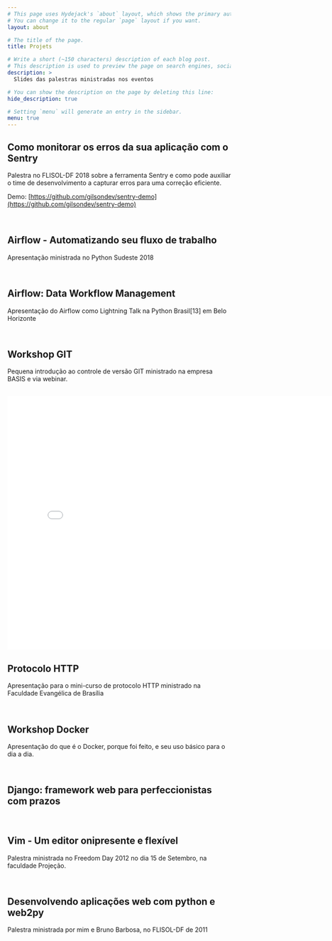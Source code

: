 ```yaml
---
# This page uses Hydejack's `about` layout, which shows the primary author's picture and about text at the top.
# You can change it to the regular `page` layout if you want.
layout: about

# The title of the page.
title: Projets

# Write a short (~150 characters) description of each blog post.
# This description is used to preview the page on search engines, social media, etc.
description: >
  Slides das palestras ministradas nos eventos

# You can show the description on the page by deleting this line:
hide_description: true

# Setting `menu` will generate an entry in the sidebar.
menu: true
---
```


## Como monitorar os erros da sua aplicação com o Sentry

Palestra no FLISOL-DF 2018 sobre a ferramenta Sentry e como pode auxiliar o time de desenvolvimento a capturar erros para uma correção eficiente.

Demo: [https://github.com/gilsondev/sentry-demo](https://github.com/gilsondev/sentry-demo)

<br />
<script async class="speakerdeck-embed" data-id="0d5e9e25103149359c4a27af4d7eed84" data-ratio="1.33333333333333" src="//speakerdeck.com/assets/embed.js"></script>

## Airflow - Automatizando seu fluxo de trabalho

Apresentação ministrada no Python Sudeste 2018

<br/>
<script async class="speakerdeck-embed" data-id="1cb9abb0756b400d954aa4e7aaf60455" data-ratio="1.77725118483412" src="//speakerdeck.com/assets/embed.js"></script>

## Airflow: Data Workflow Management

Apresentação do Airflow como Lightning Talk na Python Brasil[13] em Belo Horizonte

<br/>
<script async class="speakerdeck-embed" data-id="b89fc0165f9c469e96eb8e5b98218605" data-ratio="1.37081659973226" src="//speakerdeck.com/assets/embed.js"></script>

## Workshop GIT

Pequena introdução ao controle de versão GIT ministrado na empresa BASIS e via webinar.

<br/>
<iframe src="//slides.com/gilsondev/git/embed?style=light" width="782" height="570" scrolling="no" frameborder="0" webkitallowfullscreen mozallowfullscreen allowfullscreen></iframe>

## Protocolo HTTP

Apresentação para o mini-curso de protocolo HTTP ministrado na Faculdade Evangélica de Brasília

<br/>
<script async class="speakerdeck-embed" data-id="dcfbb3418e3c4261b0787b9c42d4c228" data-ratio="1.37081659973226" src="//speakerdeck.com/assets/embed.js"></script>

## Workshop Docker

Apresentação do que é o Docker, porque foi feito, e seu uso básico para o dia a dia.

<br/>
<script async class="speakerdeck-embed" data-id="d82a545c91f747be8bde3ceba1509a2d" data-ratio="1.37081659973226" src="//speakerdeck.com/assets/embed.js"></script>

## Django: framework web para perfeccionistas com prazos

<br/>
<script async class="speakerdeck-embed" data-id="4038887c19e94e09bf24e7093607e6d1" data-ratio="1.37081659973226" src="//speakerdeck.com/assets/embed.js"></script>

## Vim - Um editor onipresente e flexível

Palestra ministrada no Freedom Day 2012 no dia 15 de Setembro, na faculdade Projeção.

<br/>
<script async class="speakerdeck-embed" data-id="5048fe73b8fe2d000202829d" data-ratio="1.33507170795306" src="//speakerdeck.com/assets/embed.js"></script>

## Desenvolvendo aplicações web com python e web2py

Palestra ministrada por mim e Bruno Barbosa, no FLISOL-DF de 2011

<br/>
<script async class="speakerdeck-embed" data-id="cc3f1e9f99724456ae6b408c99247e48" data-ratio="1.33333333333333" src="//speakerdeck.com/assets/embed.js"></script>
